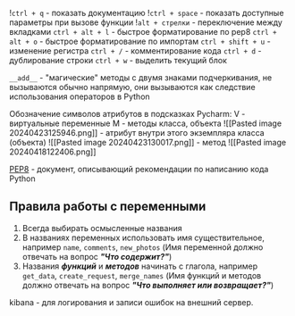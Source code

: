 !`ctrl + q` - показать документацию
!`ctrl + space` - показать доступные параметры при вызове функции
!`alt + стрелки` - переключение между вкладками
`ctrl + alt + l` - быстрое форматирование по pep8
`ctrl + alt + o` - быстрое форматирование по импортам
`ctrl + shift + u` - изменение регистра
`ctrl + /` - комментирование кода
`ctrl + d` - дублирование строки
`ctrl + w` - выделить текущий блок



`__add__` - "магические" методы с двумя знаками подчеркивания, не вызываются обычно напрямую, они вызываются как следствие использования операторов в Python

Обозначение символов атрибутов в подсказках Pycharm:
V - виртуальные переменные
M - методы класса, объекта
 ![[Pasted image 20240423125946.png]] -  атрибут внутри этого экземпляра класса (объекта)
 ![[Pasted image 20240423130017.png]] - метод 
![[Pasted image 20240418122406.png]]




[PEP8](https://peps.python.org/pep-0008/) - документ, описывающий рекомендации по написанию кода Python

## Правила работы с переменными

1. Всегда выбирать осмысленные названия
2. В названиях переменных использовать имя существительное, например `name`, `comments`, `new_photos` (Имя переменной должно отвечать на вопрос ***"Что содержит?"***)
3. Названия ***функций*** и ***методов*** начинать с глагола, например `get_data`, `create_request`, `merge_names` (Имя функций и методов должно отвечать на вопрос ***"Что выполняет или возвращает?"***)

kibana - для логирования и записи ошибок на внешний сервер.